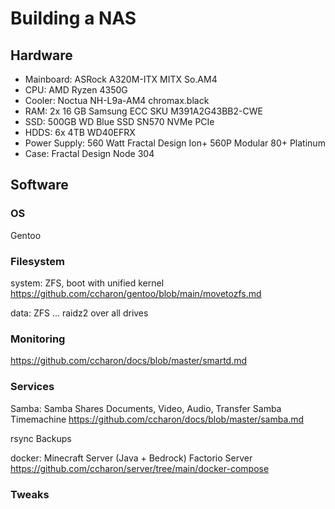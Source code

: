 # Building a NAS

## Hardware

- Mainboard: ASRock A320M-ITX MITX So.AM4
- CPU: AMD Ryzen 4350G
- Cooler: Noctua NH-L9a-AM4 chromax.black
- RAM: 2x 16 GB Samsung ECC SKU M391A2G43BB2-CWE 
- SSD: 500GB WD Blue SSD SN570 NVMe PCIe
- HDDS: 6x 4TB WD40EFRX 
- Power Supply: 560 Watt Fractal Design Ion+ 560P Modular 80+ Platinum
- Case: Fractal Design Node 304

## Software

### OS
Gentoo

### Filesystem
system: ZFS, boot with unified kernel
https://github.com/ccharon/gentoo/blob/main/movetozfs.md

data: ZFS ... raidz2 over all drives

### Monitoring
https://github.com/ccharon/docs/blob/master/smartd.md

### Services
Samba: 
Samba Shares Documents, Video, Audio, Transfer
Samba Timemachine
https://github.com/ccharon/docs/blob/master/samba.md


rsync Backups

docker: 
Minecraft Server (Java + Bedrock)
Factorio Server
https://github.com/ccharon/server/tree/main/docker-compose

### Tweaks


